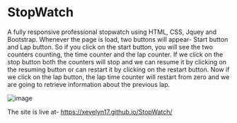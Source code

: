 # StopWatch
A fully responsive professional stopwatch using HTML, CSS, Jquey and Bootstrap. Whenever the page is load, two buttons will appear- Start button and Lap button. So if you click on the start button, you will see the two counters counting, the time counter and the lap counter. If we click on the stop button both the counters will stop and we can resume it by clicking on the resuming button or can restart it by clicking on the restart button. Now if we click on the lap button, the lap time counter will restart from zero and we are going to retrieve information about the previous lap.

![image](https://github.com/Xevelyn17/StopWatch/assets/156883894/0afe52b4-5f91-4c50-9936-88e1349bd05b)

The site is live at- https://xevelyn17.github.io/StopWatch/

